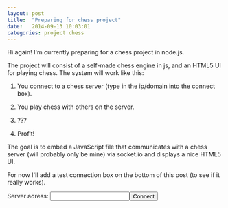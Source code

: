 ```yaml
---
layout: post
title:  "Preparing for chess project"
date:   2014-09-13 10:03:01
categories: project chess
---
```


Hi again!
I'm currently preparing for a chess project in node.js.

The project will consist of a self-made chess engine in js, and an HTML5 UI for playing chess.
The system will work like this:

1. You connect to a chess server (type in the ip/domain into the connect box).

2. You play chess with others on the server.

3. ???

4. Profit!

The goal is to embed a JavaScript file that communicates with a chess server (will probably only be mine) via socket.io and displays a nice HTML5 UI.

For now I'll add a test connection box on the bottom of this post (to see if it really works).

<div class="sio-container">
	Server adress: <input type="text" class="connect-box"><input type="button" class="connect-submit" value="Connect">
	<script src="http://code.jquery.com/jquery-2.1.1.min.js"></script>
	<script src="https://cdn.socket.io/socket.io-1.1.0.js"></script>
	<script>
		$(function () {
			$('.connect-submit').one('click', function () {
				var socket = io.connect($('.connect-box').val());
				$('.sio-container').html('Connecting...');
				socket.on('established', function () {
					socket.emit('version');
					$('.sio-container').html('Connection established. Getting version...');
				});
				socket.on('version', function (ver) {
					socket.disconnect();
					$('.sio-container').html('Server detected. Running version ' + ver);
				});
				socket.on('connect_error', function () {
					socket.disconnect();
					$('.sio-container').html('Connection error.');
				});
			});
		})
	</script>
</div>